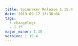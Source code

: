 ```yaml
---
title: Spinnaker Release 1.15.4
date: 2019-09-17 13:36:04
tags:
  - changelogs
  - 1.15
major_minor: 1.15
version: 1.15.4
---
```


<script src="https://gist.github.com/spinnaker-release/2229c2172952e9a485d68788bd4560b0.js"/>
